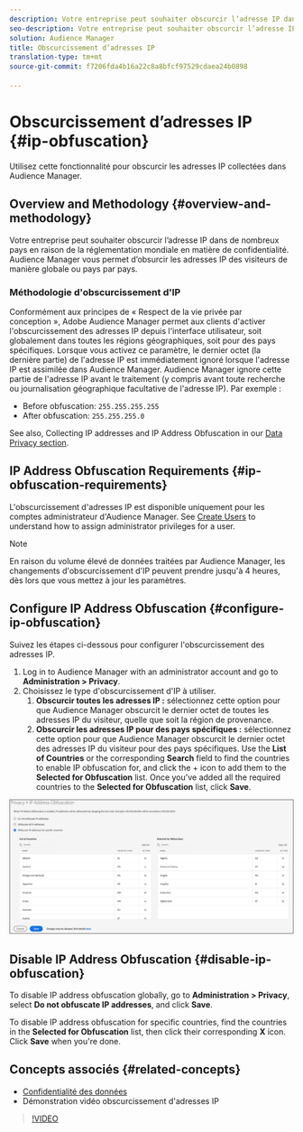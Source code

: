 ```yaml
---
description: Votre entreprise peut souhaiter obscurcir l’adresse IP dans de nombreux pays en raison de la réglementation mondiale en matière de confidentialité. Audience Manager vous permet d’obsurcir les adresses IP des visiteurs de manière globale ou pays par pays.
seo-description: Votre entreprise peut souhaiter obscurcir l’adresse IP dans de nombreux pays en raison de la réglementation mondiale en matière de confidentialité. Audience Manager vous permet d’obsurcir les adresses IP des visiteurs de manière globale ou pays par pays.
solution: Audience Manager
title: Obscurcissement d’adresses IP
translation-type: tm+mt
source-git-commit: f7206fda4b16a22c8a8bfcf97529cdaea24b0898

---
```



# Obscurcissement d’adresses IP {#ip-obfuscation}

Utilisez cette fonctionnalité pour obscurcir les adresses IP collectées dans Audience Manager.

## Overview and Methodology {#overview-and-methodology}

Votre entreprise peut souhaiter obscurcir l’adresse IP dans de nombreux pays en raison de la réglementation mondiale en matière de confidentialité. Audience Manager vous permet d’obsurcir les adresses IP des visiteurs de manière globale ou pays par pays.

### Méthodologie d&#39;obscurcissement d&#39;IP

Conformément aux principes de « Respect de la vie privée par conception », Adobe Audience Manager permet aux clients d&#39;activer l&#39;obscurcissement des adresses IP depuis l&#39;interface utilisateur, soit globalement dans toutes les régions géographiques, soit pour des pays spécifiques. Lorsque vous activez ce paramètre, le dernier octet (la dernière partie) de l&#39;adresse IP est immédiatement ignoré lorsque l&#39;adresse IP est assimilée dans Audience Manager. Audience Manager ignore cette partie de l&#39;adresse IP avant le traitement (y compris avant toute recherche ou journalisation géographique facultative de l&#39;adresse IP). Par exemple :

* Before obfuscation: `255.255.255.255`
* After obfuscation: `255.255.255.0`

See also, Collecting IP addresses and IP Address Obfuscation in our [Data Privacy section](/help/using/overview/data-security-and-privacy/data-privacy.md).

## IP Address Obfuscation Requirements {#ip-obfuscation-requirements}

L&#39;obscurcissement d&#39;adresses IP est disponible uniquement pour les comptes administrateur d&#39;Audience Manager. See [Create Users](/help/using/features/administration/administration-overview.md#create-users) to understand how to assign administrator privileges for a user.

>[!NOTE]
>
> En raison du volume élevé de données traitées par Audience Manager, les changements d&#39;obscurcissement d&#39;IP peuvent prendre jusqu&#39;à 4 heures, dès lors que vous mettez à jour les paramètres.

## Configure IP Address Obfuscation {#configure-ip-obfuscation}

Suivez les étapes ci-dessous pour configurer l&#39;obscurcissement des adresses IP.

1. Log in to Audience Manager with an administrator account and go to **Administration &gt; Privacy**.
2. Choisissez le type d&#39;obscurcissement d&#39;IP à utiliser.
   1. **Obscurcir toutes les adresses IP :** sélectionnez cette option pour que Audience Manager obscurcit le dernier octet de toutes les adresses IP du visiteur, quelle que soit la région de provenance.
   2. **Obscurcir les adresses IP pour des pays spécifiques :** sélectionnez cette option pour que Audience Manager obscurcit le dernier octet des adresses IP du visiteur pour des pays spécifiques. Use the **List of Countries** or the corresponding **Search** field to find the countries to enable IP obfuscation for, and click the + icon to add them to the **Selected for Obfuscation** list. Once you&#39;ve added all the required countries to the **Selected for Obfuscation** list, click **Save**.

![](assets/ip-obfuscation.png)

## Disable IP Address Obfuscation {#disable-ip-obfuscation}

To disable IP address obfuscation globally, go to **Administration &gt; Privacy**, select **Do not obfuscate IP addresses**, and click **Save**.

To disable IP address obfuscation for specific countries, find the countries in the **Selected for Obfuscation** list, then click their corresponding **X** icon. Click **Save** when you&#39;re done.

## Concepts associés {#related-concepts}

* [Confidentialité des données](/help/using/overview/data-security-and-privacy/data-privacy.md)
* Démonstration vidéo obscurcissement d&#39;adresses IP
>[!VIDEO](https://video.tv.adobe.com/v/27218/?captions=fre_fr)

